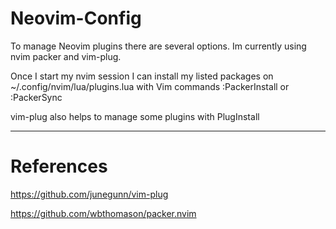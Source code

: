 # Neovim-Config

To manage Neovim plugins there are several options.
Im currently using nvim packer and vim-plug.

Once I start my nvim session I can install my listed packages on ~/.config/nvim/lua/plugins.lua with Vim commands :PackerInstall or :PackerSync

vim-plug  also helps to manage some plugins with PlugInstall

------

# References

https://github.com/junegunn/vim-plug

https://github.com/wbthomason/packer.nvim
